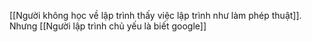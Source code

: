 [[Người không học về lập trình thấy việc lập trình như làm phép thuật]]. Nhưng [[Người lập trình chủ yếu là biết google]] 